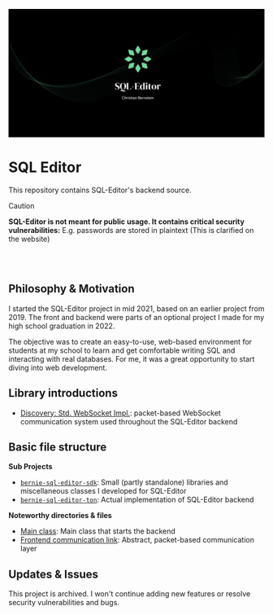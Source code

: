 ![Banner](https://github.com/christian-bernstein/sql-editor-web/blob/48031558c42cdb084b49631138a75a8179821afb/sql-editor-banner.png?raw=true)

# SQL Editor

This repository contains SQL-Editor's backend source. 
<br>
> [!CAUTION]
> **SQL-Editor is not meant for public usage. It contains critical security vulnerabilities:**
> E.g. passwords are stored in plaintext (This is clarified on the website)

<br>
<br>

## Philosophy & Motivation
I started the SQL-Editor project in mid 2021, based on an earlier project from 2019. 
The front and backend were parts of an optional project I made for my high school graduation in 2022.

The objective was to create an easy-to-use, web-based environment for students at my school to learn and get comfortable 
writing SQL and interacting with real databases. For me, it was a great opportunity to start diving into web development.

## Library introductions
- [Discovery: Std. WebSocket Impl.](bernie-sql-editor-sdk/src/main/java/de/christianbernstein/bernie/sdk/discovery/websocket/info_and_examples/intro.md): packet-based WebSocket communication system used throughout the SQL-Editor backend

## Basic file structure
**Sub Projects**
- [`bernie-sql-editor-sdk`](bernie-sql-editor-sdk/): Small (partly standalone) libraries and miscellaneous classes I developed for SQL-Editor
- [`bernie-sql-editor-ton`](bernie-sql-editor-ton/): Actual implementation of SQL-Editor backend

**Noteworthy directories & files**
- [Main class](bernie-sql-editor-ton/src/main/java/de/christianbernstein/bernie/ses/bin/TonLauncher.java): Main class that starts the backend
- [Frontend communication link](bernie-sql-editor-sdk/src/main/java/de/christianbernstein/bernie/sdk/discovery/): Abstract, packet-based communication layer 

## Updates & Issues
This project is archived. I won't continue adding new features or resolve security vulnerabilities and bugs.
